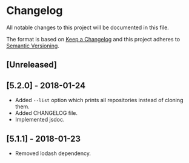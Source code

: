 # Changelog
All notable changes to this project will be documented in this file.

The format is based on [Keep a Changelog](http://keepachangelog.com/en/1.0.0/)
and this project adheres to [Semantic Versioning](http://semver.org/spec/v2.0.0.html).

## [Unreleased]

## [5.2.0] - 2018-01-24

- Added `--list` option which prints all repositories instead of cloning them.
- Added CHANGELOG file.
- Implemented jsdoc.

## [5.1.1] - 2018-01-23

- Removed lodash dependency.
